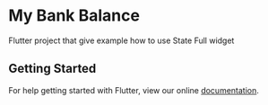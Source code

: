 # My Bank Balance

Flutter project that give example how to use State Full widget

## Getting Started

For help getting started with Flutter, view our online
[documentation](https://flutter.io/).

